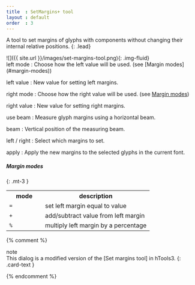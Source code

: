 ```yaml
---
title  : SetMargins+ tool
layout : default
order  : 3
---
```


A tool to set margins of glyphs with components without changing their internal relative positions.
{: .lead}

<div class='row'>

<div class='col-sm-4' markdown='1'>
![]({{ site.url }}/images/set-margins-tool.png){: .img-fluid}
</div>

<div class='col-sm-8' markdown='1'>
left mode
: Choose how the left value will be used. (see [Margin modes](#margin-modes))

left value
: New value for setting left margins.

right mode
: Choose how the right value will be used. (see [Margin modes](#margin-modes))

right value
: New value for setting right margins.

use beam
: Measure glyph margins using a horizontal beam.

beam
: Vertical position of the measuring beam.

left / right
: Select which margins to set.

apply
: Apply the new margins to the selected glyphs in the current font.

##### Margin modes
{: .mt-3 }

<table class='table-fluid'>
  <tr>
    <th width='25%'>mode</th>
    <th>description</th>
  </tr>
  <tr>
    <td><code>=</code></td>
    <td>set left margin equal to value</td>
  </tr>
  <tr>
    <td><code>+</code></td>
    <td>add/subtract value from left margin</td>
  </tr>
  <tr>
    <td><code>%</code></td>
    <td>multiply left margin by a percentage</td>
  </tr>
</table>
</div>

</div>

{% comment %}

<div class="card bg-light my-3">
<div class="card-header">note</div>
<div class="card-body" markdown='1'>
This dialog is a modified version of the [Set margins tool] in hTools3.
{: .card-text }
</div>
</div>

[Set margins tool]: http://hipertipo.gitlab.io/htools3-extension/glyphs/metrics/set-margins/

{% endcomment %}

